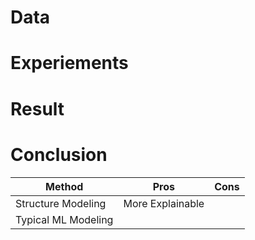 # Data
# Experiements
# Result
# Conclusion
|Method|Pros|Cons|
|------|----|----|
|Structure Modeling|More Explainable <br> ||
|Typical ML Modeling|||
